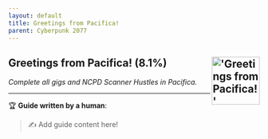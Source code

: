 ```yaml
---
layout: default
title: Greetings from Pacifica!
parent: Cyberpunk 2077
---
```


## Greetings from Pacifica! (8.1%) <img align="right" src="https://cdn.cloudflare.steamstatic.com/steamcommunity/public/images/apps/1091500/c2294767a5ee7ef08429307a739f99e51e453a97.jpg" alt="'Greetings from Pacifica!' achievement icon" width="96" height="96">

_Complete all gigs and NCPD Scanner Hustles in Pacifica._

---

:trophy: **Guide written by a human**:

> :writing_hand: Add guide content here!

